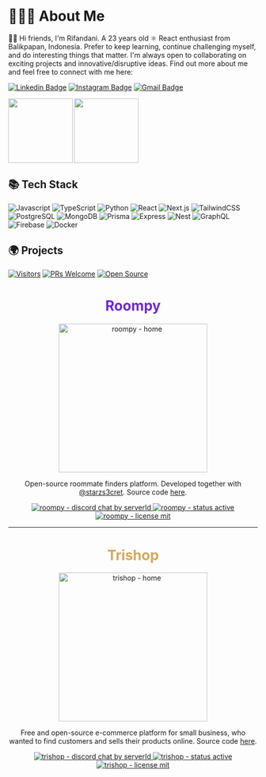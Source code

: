 # 👨🏻‍💻 About Me

🙋‍♂️ Hi friends, I'm Rifandani. A 23 years old ⚛ React enthusiast from Balikpapan, Indonesia. Prefer to keep learning, continue challenging myself, and do interesting things that matter. I'm always open to collaborating on exciting projects and innovative/disruptive ideas. Find out more about me and feel free to connect with me here:

[![Linkedin Badge](https://img.shields.io/badge/-rifandani-blue?style=flat-square&logo=Linkedin&logoColor=white&link=https://www.linkedin.com/in/rifandani/)](https://www.linkedin.com/in/rifandani/)
[![Instagram Badge](https://img.shields.io/badge/-3richkey-crimson?style=flat-square&logo=instagram&logoColor=white&link=https://instagram.com/3richkey/)](https://instagram.com/3richkey)
[![Gmail Badge](https://img.shields.io/badge/-tri.rifandani@gmail.com-c14438?style=flat-square&logo=Gmail&logoColor=white&link=mailto:tri.rifandani@gmail.com)](mailto:tri.rifandani@gmail.com)

<img align="left" height='130px' src="https://github-readme-stats.vercel.app/api?username=rifandani&show_icons=true&include_all_commits=true&line_height=21" />

<img align="" height='130px' src="https://github-readme-stats.vercel.app/api/top-langs/?username=rifandani&layout=compact" />

## 📚 Tech Stack

![Javascript](https://img.shields.io/badge/Javascript-Language-EDF24B?style=for-the-badge&logo=javascript)
![TypeScript](https://img.shields.io/badge/Typescript-Language-3178C6?style=for-the-badge&logo=typescript)
![Python](https://img.shields.io/badge/Python-Language-3674A5?style=for-the-badge&logo=python)
![React](https://img.shields.io/badge/React-Frontend-61DAFB?style=for-the-badge&logo=react)
![Next.js](https://img.shields.io/badge/Next.js-Frontend-FFFFFF?style=for-the-badge&logo=next.js)
![TailwindCSS](https://img.shields.io/badge/TailwindCSS-CSS-38B2AC?style=for-the-badge&logo=tailwind-css)
![PostgreSQL](https://img.shields.io/badge/PostgreSQL-Database-336791?style=for-the-badge&logo=postgresql)
![MongoDB](https://img.shields.io/badge/MongoDB-Database-47A248?style=for-the-badge&logo=mongodb)
![Prisma](https://img.shields.io/badge/Prisma-ORM-000000?style=for-the-badge&logo=prisma)
![Express](https://img.shields.io/badge/Express-Framework-90C53F?style=for-the-badge&logo=express)
![Nest](https://img.shields.io/badge/Nest-Framework-E10098?style=for-the-badge&logo=nestjs)
![GraphQL](https://img.shields.io/badge/GraphQL-API-E10098?style=for-the-badge&logo=graphql)
![Firebase](https://img.shields.io/badge/Firebase-Tools-FFCB2B?style=for-the-badge&logo=firebase)
![Docker](https://img.shields.io/badge/Docker-Tools-2496ED?style=for-the-badge&logo=docker)

## 🌍 Projects

[![Visitors](https://visitor-badge.glitch.me/badge?page_id=rifandani.visitor-badge)](https://github.com/rifandani)
[![PRs Welcome](https://img.shields.io/badge/PRs-welcome-brightgreen.svg?logo=github)](https://github.com/rifandani)
[![Open Source](https://badges.frapsoft.com/os/v1/open-source.svg?v=103)](https://opensource.org/)

<h1 style="color: #6D28D9;" align="center">
  Roompy
</h1>

<a href="https://roompy.vercel.app">
  <p align="center">
    <img src="https://i.ibb.co/vHk5H3V/roompy.png" alt="roompy - home" height="300">
  </p>
</a>

<p align="center">
  Open-source roommate finders platform. Developed together with <a href="https://github.com/starzs3cret">@starzs3cret</a>. Source code <a href="https://github.com/rifandani/roompy-web">here</a>.
</p>

<p align="center">
  <a href="https://discord.gg/NZYu9K7dJf">
    <img src="https://img.shields.io/discord/483598191074213888?style=for-the-badge" alt="roompy - discord chat by serverId" />
  </a>

  <a href="https://roompy.vercel.app">
    <img src="https://img.shields.io/badge/Status-Active-purple.svg?style=for-the-badge&color=6D28D9" alt="roompy - status active" />
  </a>

  <a href="https://github.com/rifandani/roompy-web/blob/master/LICENSE">
    <img src="https://img.shields.io/apm/l/atomic-design-ui.svg?style=for-the-badge&color=fff" alt="roompy - license mit" />
  </a>
</p>

---

<h1 style="color: #D5A85A;" align="center">
  Trishop
</h1>

<a href="https://trishop.vercel.app">
  <p align="center">
    <img src="https://i.ibb.co/VtSkK1F/home.png" alt="trishop - home" height="300">
  </p>
</a>

<p align="center">
  Free and open-source e-commerce platform for small business, who wanted to find customers and sells their products online. Source code <a href="https://github.com/rifandani/trishop">here</a>.
</p>

<p align="center">
  <a href="https://discord.gg/W9gPJ6kUPY">
    <img src="https://img.shields.io/discord/483598191074213888?style=for-the-badge" alt="trishop - discord chat by serverId" />
  </a>

  <a href="https://trishop.vercel.app">
    <img src="https://img.shields.io/badge/Status-Active-brown.svg?style=for-the-badge&color=D5A85A" alt="trishop - status active" />
  </a>

  <a href="https://github.com/rifandani/trishop/blob/develop/LICENSE">
    <img src="https://img.shields.io/apm/l/atomic-design-ui.svg?style=for-the-badge&color=fff" alt="trishop - license mit" />
  </a>
</p>
